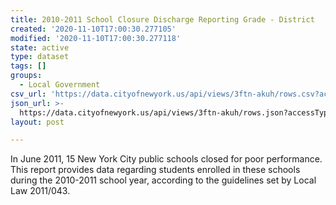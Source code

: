 ```yaml
---
title: 2010-2011 School Closure Discharge Reporting Grade - District
created: '2020-11-10T17:00:30.277105'
modified: '2020-11-10T17:00:30.277118'
state: active
type: dataset
tags: []
groups:
  - Local Government
csv_url: 'https://data.cityofnewyork.us/api/views/3ftn-akuh/rows.csv?accessType=DOWNLOAD'
json_url: >-
  https://data.cityofnewyork.us/api/views/3ftn-akuh/rows.json?accessType=DOWNLOAD
layout: post

---
```

In June 2011, 15 New York City public schools closed for poor performance.  This report provides data regarding students enrolled in these schools during the 2010-2011 school year, according to the guidelines set by Local Law 2011/043.
